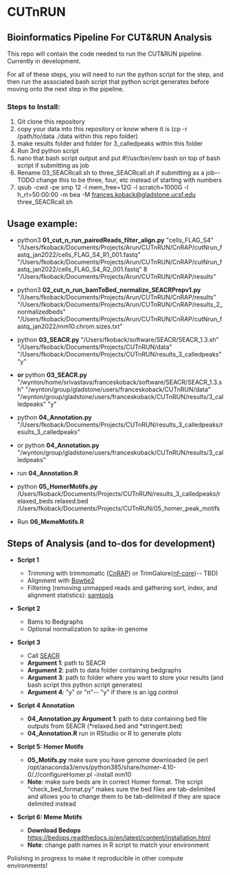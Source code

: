 # CUTnRUN
## Bioinformatics Pipeline For CUT&RUN Analysis

This repo will contain the code needed to run the CUT&RUN pipeline. Currently in development.

For all of these steps, you will need to run the python script for the step, and then run the associated bash script that python script generates before moving onto the next step in the pipeline.

### Steps to Install: ##
1. Git clone this repository 
2. copy your data into this repository or know where it is (cp -r /path/to/data ./data within this repo folder)
3. make results folder and folder for 3_calledpeaks within this folder 
4. Run 3rd python script 
5. nano that bash script output and put #!/usr/bin/env bash on top of bash script if submitting as job 
6. Rename 03_SEACRcall.sh to three_SEACRcall.sh if submitting as a job-- TODO change this to be three, four, etc instead of starting with numbers
7. qsub -cwd -pe smp 12 -l mem_free=12G -l scratch=1000G -l h_rt=50:00:00 -m bea -M frances.koback@gladstone.ucsf.edu three_SEACRcall.sh

## Usage example: ##
- python3 **01_cut_n_run_pairedReads_filter_align.py** "cells_FLAG_S4" "/Users/fkoback/Documents/Projects/Arun/CUTnRUN/CnRAP/cutNrun_fastq_jan2022/cells_FLAG_S4_R1_001.fastq" "/Users/fkoback/Documents/Projects/Arun/CUTnRUN/CnRAP/cutNrun_fastq_jan2022/cells_FLAG_S4_R2_001.fastq" 8 "/Users/fkoback/Documents/Projects/Arun/CUTnRUN/CnRAP/results"
- python3 **02_cut_n_run_bamToBed_normalize_SEACRPrepv1.py** "/Users/fkoback/Documents/Projects/Arun/CUTnRUN/CnRAP/results" "/Users/fkoback/Documents/Projects/Arun/CUTnRUN/CnRAP/results_2_normalizedbeds" "/Users/fkoback/Documents/Projects/Arun/CUTnRUN/CnRAP/cutNrun_fastq_jan2022/mm10.chrom.sizes.txt"
- python **03_SEACR.py** "/Users/fkoback/software/SEACR/SEACR_1.3.sh" "/Users/fkoback/Documents/Projects/CUTnRUN/data"  "/Users/fkoback/Documents/Projects/CUTnRUN/results_3_calledpeaks" "y"
- **or** python **03_SEACR.py** "/wynton/home/srivastava/franceskoback/software/SEACR/SEACR_1.3.sh" "/wynton/group/gladstone/users/franceskoback/CUTnRUN/data"  "/wynton/group/gladstone/users/franceskoback/CUTnRUN/results/3_calledpeaks" "y"
- python **04_Annotation.py** "/Users/fkoback/Documents/Projects/CUTnRUN/results_3_calledpeaks/results_3_calledpeaks"
- or python **04_Annotation.py** "/wynton/group/gladstone/users/franceskoback/CUTnRUN/results/3_calledpeaks"

- run **04_Annotation.R**

- python **05_HomerMotifs.py** /Users/fkoback/Documents/Projects/CUTnRUN/results_3_calledpeaks/relaxed_beds relaxed.bed /Users/fkoback/Documents/Projects/CUTnRUN/05_homer_peak_motifs

- Run **06_MemeMotifs.R**

## Steps of Analysis (and to-dos for development)
  
  - **Script 1**
      - Trimming with trimmomatic ([CnRAP](https://star-protocols.cell.com/protocols/944#key-resources-table)) or TrimGalore([nf-core](https://nf-co.re/cutandrun))-- TBD)
      - Alignment with [Bowtie2](http://bowtie-bio.sourceforge.net/bowtie2/index.shtml)
      - Filtering (removing unmapped reads and gathering sort, index, and alignment statistics): [samtools](http://www.htslib.org/)
    
  - **Script 2**
      - Bams to Bedgraphs 
      - Optional normalization to spike-in genome


  - **Script 3**
      - Call [SEACR](https://github.com/FredHutch/SEACR)
      - **Argument 1**: path to SEACR
      - **Argument 2**: path to data folder containing bedgraphs
      - **Argument 3**: path to folder where you want to store your results (and bash script this python script generates)
      - **Argument 4**: "y" or "n"-- "y" if there is an igg control 

  - **Script 4 Annotation**
      - **04_Annotation.py Argument 1**: path to data containing bed file outputs from SEACR (*relaxed.bed and *stringent.bed)
      - **04_Annotation.R** run in RStudio or R to generate plots 

  - **Script 5: Homer Motifs**
      - **05_Motifs.py** make sure you have genome downloaded (ie perl /opt/anaconda3/envs/python385/share/homer-4.10-0/.//configureHomer.pl -install mm10
      - **Note**: make sure beds are in correct Homer format. The script "check_bed_format.py" makes sure the bed files are tab-delimited and allows you to change them to be tab-delimited if they are space delimited instead

  - **Script 6: Meme Motifs**
      - **Download Bedops** https://bedops.readthedocs.io/en/latest/content/installation.html
      - **Note**: change path names in R script to match your environment 

Polishing in progress to make it reproducible in other compute environments!  
